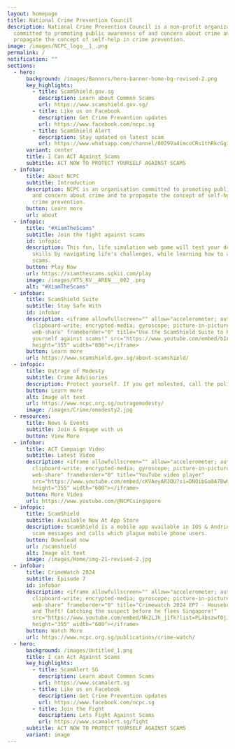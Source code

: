 ```yaml
---
layout: homepage
title: National Crime Prevention Council
description: National Crime Prevention Council is a non-profit organization
  committed to promoting public awareness of and concern about crime and to
  propagate the concept of self-help in crime prevention.
image: /images/NCPC_logo__1_.png
permalink: /
notification: ""
sections:
  - hero:
      background: /images/Banners/hero-banner-home-bg-revised-2.png
      key_highlights:
        - title: ScamShield.gov.sg
          description: Learn about Common Scams
          url: https://www.scamshield.gov.sg/
        - title: Like us on Facebook
          description: Get Crime Prevention updates
          url: https://www.facebook.com/ncpc.sg
        - title: ScamShield Alert
          description: Stay updated on latest scam
          url: https://www.whatsapp.com/channel/0029Va4imcoCRs1thRkcGg1b
      variant: center
      title: I Can ACT Against Scams
      subtitle: ACT NOW TO PROTECT YOURSELF AGAINST SCAMS
  - infobar:
      title: About NCPC
      subtitle: Introduction
      description: NCPC is an organisation committed to promoting public awareness of
        and concern about crime and to propagate the concept of self-help in
        crime prevention.
      button: Learn more
      url: about
  - infopic:
      title: "#XiamTheScams"
      subtitle: Join the fight against scams
      id: infopic
      description: This fun, life simulation web game will test your decision-making
        skills by navigating life's challenges, while learning how to avoid
        scams.
      button: Play Now
      url: https://xiamthescams.sqkii.com/play
      image: /images/XTS_KV__AREN___002_.png
      alt: "#XiamTheScams"
  - infobar:
      title: ScamShield Suite
      subtitle: Stay Safe With
      id: infobar
      description: <iframe allowfullscreen="" allow="accelerometer; autoplay;
        clipboard-write; encrypted-media; gyroscope; picture-in-picture;
        web-share" frameborder="0" title="Use the ScamShield Suite to Protect
        yourself against scams!" src="https://www.youtube.com/embed/bIAo--B3V3A"
        height="355" width="600"></iframe>
      button: Learn more
      url: https://www.scamshield.gov.sg/about-scamshield/
  - infopic:
      title: Outrage of Modesty
      subtitle: Crime Advisories
      description: Protect yourself. If you get molested, call the police.
      button: Learn more
      alt: Image alt text
      url: https://www.ncpc.org.sg/outragemodesty/
      image: /images/Crime/omodesty2.jpg
  - resources:
      title: News & Events
      subtitle: Join & Engage with us
      button: View More
  - infobar:
      title: ACT Campaign Video
      subtitle: Latest Video
      description: <iframe allowfullscreen="" allow="accelerometer; autoplay;
        clipboard-write; encrypted-media; gyroscope; picture-in-picture;
        web-share" frameborder="0" title="YouTube video player"
        src="https://www.youtube.com/embed/cKVAeyAR3OU?si=DNOibGa0A7Bw0MXc"
        height="355" width="600"></iframe>
      button: More Video
      url: https://www.youtube.com/@NCPCsingapore
  - infopic:
      title: ScamShield
      subtitle: Available Now At App Store
      description: ScamShield is a mobile app available in IOS & Andriod that fight
        scam messages and calls which plague mobile phone users.
      button: Download now
      url: /scamshield
      alt: Image alt text
      image: /images/Home/img-21-revised-2.jpg
  - infobar:
      title: CrimeWatch 2024
      subtitle: Episode 7
      id: infobar
      description: <iframe allowfullscreen="" allow="accelerometer; autoplay;
        clipboard-write; encrypted-media; gyroscope; picture-in-picture;
        web-share" frameborder="0" title="Crimewatch 2024 EP7 - Housebreaking
        and Theft! Catching the suspect before he flees Singapore!"
        src="https://www.youtube.com/embed/Nk2LJh_j1fk?list=PL4bszwf0jJI7v_CVRgQvtE5osYtrM-VqV"
        height="355" width="600"></iframe>
      button: Watch More
      url: https://www.ncpc.org.sg/publications/crime-watch/
  - hero:
      background: /images/Untitled_1.png
      title: I can Act Against Scams
      key_highlights:
        - title: ScamAlert SG
          description: Learn about Common Scams
          url: https://www.scamalert.sg
        - title: Like us on Facebook
          description: Get Crime Prevention updates
          url: https://www.facebook.com/ncpc.sg
        - title: Join the Fight
          description: Lets Fight Against Scams
          url: https://www.scamalert.sg/fight
      subtitle: ACT NOW TO PROTECT YOURSELF AGAINST SCAMS
      variant: image
---
```

